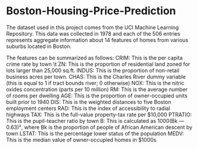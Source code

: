 # Boston-Housing-Price-Prediction

The dataset used in this project comes from the UCI Machine Learning Repository. This data was collected in 1978 and each of the 506 entries represents aggregate information about 14 features of homes from various suburbs located in Boston.

The features can be summarized as follows:
CRIM: This is the per capita crime rate by town \t
ZN: This is the proportion of residential land zoned for lots larger than 25,000 sq.ft.
INDUS: This is the proportion of non-retail business acres per town.
CHAS: This is the Charles River dummy variable (this is equal to 1 if tract bounds river; 0 otherwise)
NOX: This is the nitric oxides concentration (parts per 10 million)
RM: This is the average number of rooms per dwelling
AGE: This is the proportion of owner-occupied units built prior to 1940
DIS: This is the weighted distances to five Boston employment centers
RAD: This is the index of accessibility to radial highways
TAX: This is the full-value property-tax rate per $10,000
PTRATIO: This is the pupil-teacher ratio by town
B: This is calculated as 1000(Bk — 0.63)², where Bk is the proportion of people of African American descent by town
LSTAT: This is the percentage lower status of the population
MEDV: This is the median value of owner-occupied homes in $1000s
